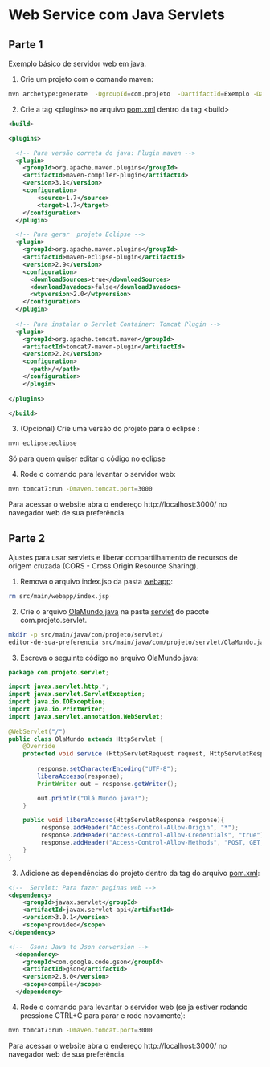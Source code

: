 # Web Service com Java Servlets

## Parte 1
Exemplo básico de servidor web em java.

1. Crie um projeto com o comando maven: 
```bash
mvn archetype:generate  -DgroupId=com.projeto  -DartifactId=Exemplo -DarchetypeArtifactId=maven-archetype-webapp  -DinteractiveMode=false
```
2. Crie a tag \<plugins\> no arquivo [pom.xml](./pom.xml) dentro da tag \<build\> 
```xml
<build>

<plugins>

  <!-- Para versão correta do java: Plugin maven --> 
  <plugin>
    <groupId>org.apache.maven.plugins</groupId>
    <artifactId>maven-compiler-plugin</artifactId>
    <version>3.1</version>
    <configuration>
        <source>1.7</source>
        <target>1.7</target>
    </configuration>
  </plugin>

  <!-- Para gerar  projeto Eclipse -->
  <plugin>
    <groupId>org.apache.maven.plugins</groupId>
    <artifactId>maven-eclipse-plugin</artifactId>
    <version>2.9</version>
    <configuration>
      <downloadSources>true</downloadSources>
      <downloadJavadocs>false</downloadJavadocs>
      <wtpversion>2.0</wtpversion>
    </configuration>
  </plugin>
  
  <!-- Para instalar o Servlet Container: Tomcat Plugin -->
  <plugin>
    <groupId>org.apache.tomcat.maven</groupId>
    <artifactId>tomcat7-maven-plugin</artifactId>
    <version>2.2</version>
    <configuration>
      <path>/</path>
    </configuration>
    </plugin>
    
</plugins>

</build>
```
3. (Opcional) Crie uma versão do projeto para o eclipse : 
```bash
mvn eclipse:eclipse
```
   Só para quem quiser editar o código no eclipse

4. Rode o comando para levantar o servidor web:
```bash
mvn tomcat7:run -Dmaven.tomcat.port=3000
```

Para acessar o website abra o endereço http://localhost:3000/ no navegador web de sua preferência.

## Parte 2
Ajustes para usar servlets e liberar compartilhamento de recursos de origem cruzada (CORS - Cross Origin Resource Sharing).

1. Remova o arquivo index.jsp da pasta [webapp](src/main/webapp/):
```bash
rm src/main/webapp/index.jsp
```

2. Crie o arquivo [OlaMundo.java](/src/main/java/com/projeto/servlet/OlaMundo.java) na pasta [servlet](src/main/java/com/projeto/servlet/) do pacote com.projeto.servlet.
```bash
mkdir -p src/main/java/com/projeto/servlet/
editor-de-sua-preferencia src/main/java/com/projeto/servlet/OlaMundo.java
```

3. Escreva o seguinte código no arquivo OlaMundo.java:
```Java
package com.projeto.servlet;

import javax.servlet.http.*;
import javax.servlet.ServletException; 
import java.io.IOException; 
import java.io.PrintWriter; 
import javax.servlet.annotation.WebServlet; 
 
@WebServlet("/") 
public class OlaMundo extends HttpServlet { 
    @Override 
    protected void service (HttpServletRequest request, HttpServletResponse response) throws ServletException, IOException { 
 
        response.setCharacterEncoding("UTF-8");
        liberaAccesso(response);
        PrintWriter out = response.getWriter(); 

        out.println("Olá Mundo java!"); 
    } 

    public void liberaAccesso(HttpServletResponse response){
         response.addHeader("Access-Control-Allow-Origin", "*"); 
         response.addHeader("Access-Control-Allow-Credentials", "true");
         response.addHeader("Access-Control-Allow-Methods", "POST, GET, PUT, DELETE, OPTIONS");
    }
} 
```

3. Adicione as dependências do projeto dentro da  tag <dependencies> do arquivo [pom.xml](pom.xml):
```xml
<!--  Servlet: Para fazer paginas web -->
<dependency>
    <groupId>javax.servlet</groupId>
    <artifactId>javax.servlet-api</artifactId>
    <version>3.0.1</version>
    <scope>provided</scope>
</dependency>

<!--  Gson: Java to Json conversion -->
  <dependency>
    <groupId>com.google.code.gson</groupId>
    <artifactId>gson</artifactId>
    <version>2.8.0</version>
    <scope>compile</scope>
  </dependency>
```

4. Rode o comando para levantar o servidor web (se ja estiver rodando pressione CTRL+C para parar e rode novamente):
```bash
mvn tomcat7:run -Dmaven.tomcat.port=3000
```

Para acessar o website abra o endereço http://localhost:3000/ no navegador web de sua preferência.
 
